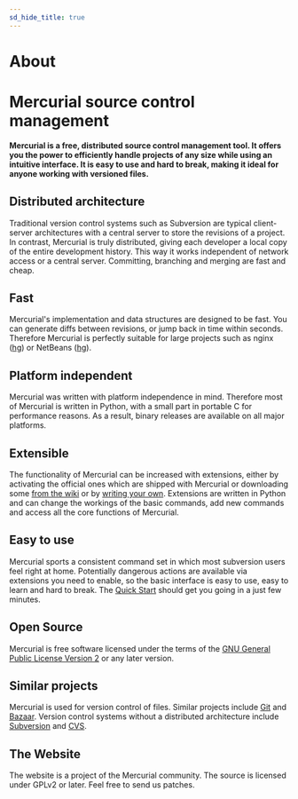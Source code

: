 ```yaml
---
sd_hide_title: true
---
```


# About

# Mercurial source control management

**Mercurial is a free, distributed source control management tool. It offers you the
power to efficiently handle projects of any size while using an intuitive interface. It
is easy to use and hard to break, making it ideal for anyone working with versioned
files.**

## Distributed architecture

Traditional version control systems such as Subversion are typical client-server
architectures with a central server to store the revisions of a project. In contrast,
Mercurial is truly distributed, giving each developer a local copy of the entire
development history. This way it works independent of network access or a central server.
Committing, branching and merging are fast and cheap.

## Fast

Mercurial's implementation and data structures are designed to be fast. You can generate
diffs between revisions, or jump back in time within seconds. Therefore Mercurial is
perfectly suitable for large projects such as nginx ([hg](http://hg.nginx.org/nginx/)) or
NetBeans
([hg](https://netbeans.apache.org/wiki/main/netbeansdevelopperfaq/DevFaqAccessSourcesUsingMercurial/)).

## Platform independent

Mercurial was written with platform independence in mind. Therefore most of Mercurial is
written in Python, with a small part in portable C for performance reasons. As a result,
binary releases are available on all major platforms.

## Extensible

The functionality of Mercurial can be increased with extensions, either by activating the
official ones which are shipped with Mercurial or downloading some
[from the wiki](https://www.mercurial-scm.org/wiki/UsingExtensions) or by
[writing your own](https://www.mercurial-scm.org/wiki/WritingExtensions). Extensions are
written in Python and can change the workings of the basic commands, add new commands and
access all the core functions of Mercurial.

## Easy to use

Mercurial sports a consistent command set in which most subversion users feel right at
home. Potentially dangerous actions are available via extensions you need to enable, so
the basic interface is easy to use, easy to learn and hard to break. The
[Quick Start](./quickstart.md) should get you going in a just few minutes.

## Open Source

Mercurial is free software licensed under the terms of the
[GNU General Public License Version 2](http://www.gnu.org/licenses/gpl-2.0.txt) or any
later version.

## Similar projects

Mercurial is used for version control of files. Similar projects include [Git] and
[Bazaar]. Version control systems without a distributed architecture include [Subversion]
and [CVS].

## The Website

The website is a project of the Mercurial community. The source is licensed under GPLv2
or later. Feel free to send us patches.

[bazaar]: https://bazaar.canonical.com/
[cvs]: https://www.nongnu.org/cvs/
[git]: https://git-scm.com/
[subversion]: https://subversion.apache.org/
